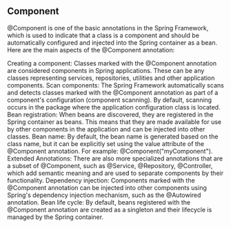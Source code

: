 ## Component

@Component is one of the basic annotations in the Spring Framework, which is used to indicate that a class is a component and should be automatically configured and injected into the Spring container as a bean. Here are the main aspects of the @Component annotation:

Creating a component:
Classes marked with the @Component annotation are considered components in Spring applications. These can be any classes representing services, repositories, utilities and other application components.
Scan components:
The Spring Framework automatically scans and detects classes marked with the @Component annotation as part of a component's configuration (component scanning). By default, scanning occurs in the package where the application configuration class is located.
Bean registration:
When beans are discovered, they are registered in the Spring container as beans. This means that they are made available for use by other components in the application and can be injected into other classes.
Bean name:
By default, the bean name is generated based on the class name, but it can be explicitly set using the value attribute of the @Component annotation. For example: @Component("myComponent").
Extended Annotations:
There are also more specialized annotations that are a subset of @Component, such as @Service, @Repository, @Controller, which add semantic meaning and are used to separate components by their functionality.
Dependency injection:
Components marked with the @Component annotation can be injected into other components using Spring's dependency injection mechanism, such as the @Autowired annotation.
Bean life cycle:
By default, beans registered with the @Component annotation are created as a singleton and their lifecycle is managed by the Spring container.